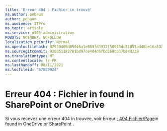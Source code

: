 ```yaml
---
title: 'Erreur 404 : Fichier in trouvé'
ms.author: pebaum
author: pebaum
ms.audience: ITPro
ms.topic: article
ms.service: o365-administration
ROBOTS: NOINDEX, NOFOLLOW
localization_priority: Normal
ms.openlocfilehash: 02930406d85046a1e889fd3912f50946dc51853ad48be16a3320611d943a0d8d
ms.sourcegitcommit: 920051182781bd97ce4d4d6fbd268cb37b84d239
ms.translationtype: MT
ms.contentlocale: fr-FR
ms.lasthandoff: 08/11/2021
ms.locfileid: "57889924"
---
```

# <a name="error-404-file-not-found-in-sharepoint-or-onedrive"></a>Erreur 404 : Fichier in found in SharePoint or OneDrive

Si vous recevez une erreur 404 in trouvée, voir Erreur [: 404 Fichier/Page](https://docs.microsoft.com/sharepoint/troubleshoot/administration/error-404-onedrive-sharepoint)in found in OneDrive or SharePoint .